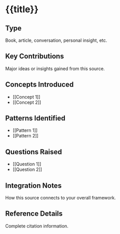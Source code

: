 # {{title}}

## Type
Book, article, conversation, personal insight, etc.

## Key Contributions
Major ideas or insights gained from this source.

## Concepts Introduced
- [[Concept 1]]
- [[Concept 2]]

## Patterns Identified
- [[Pattern 1]]
- [[Pattern 2]]

## Questions Raised
- [[Question 1]]
- [[Question 2]]

## Integration Notes
How this source connects to your overall framework.

## Reference Details
Complete citation information.